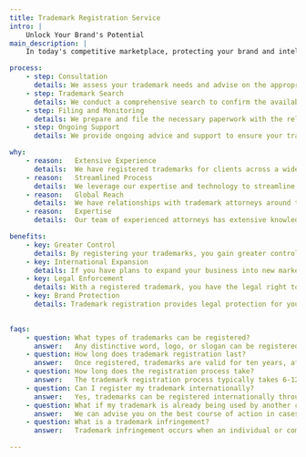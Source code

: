 ```yaml
---
title: Trademark Registration Service
intro: |
    Unlock Your Brand's Potential
main_description: |
    In today's competitive marketplace, protecting your brand and intellectual property is critical. Our trademark registration service helps you secure your trademarks, prevent infringement, and establish your brand's reputation and credibility.

process:
    - step: Consultation
      details: We assess your trademark needs and advise on the appropriate registration strategy
    - step: Trademark Search
      details: We conduct a comprehensive search to confirm the availability of your trademark for registration.
    - step: Filing and Monitoring
      details: We prepare and file the necessary paperwork with the relevant authorities, and monitor the registration process to ensure its success.
    - step: Ongoing Support
      details: We provide ongoing advice and support to ensure your trademarks are effectively registered and protected.

why:
    - reason:   Extensive Experience
      details:  We have registered trademarks for clients across a wide range of industries, from small start-ups to established corporations
    - reason:   Streamlined Process
      details:  We leverage our expertise and technology to streamline the trademark registration process, minimizing delays and reducing costs.
    - reason:   Global Reach
      details:  We have relationships with trademark attorneys around the world, allowing us to assist with trademark registration in multiple jurisdictions.
    - reason:   Expertise
      details:  Our team of experienced attorneys has extensive knowledge of trademark law and the registration process, ensuring your trademarks are properly protected.

benefits:
    - key: Greater Control
      details: By registering your trademarks, you gain greater control over how your brand is used and represented in the marketplace, helping to maintain brand consistency and quality.
    - key: International Expansion
      details: If you have plans to expand your business into new markets, trademark registration can provide valuable protection and establish your brand presence in those markets.
    - key: Legal Enforcement
      details: With a registered trademark, you have the legal right to pursue legal action against those who infringe upon your trademark, deterring potential infringers and protecting your brand's reputation.
    - key: Brand Protection
      details: Trademark registration provides legal protection for your brand, giving you the exclusive right to use your trademarks and preventing others from using them without permission.

    
faqs:
    - question: What types of trademarks can be registered?
      answer:   Any distinctive word, logo, or slogan can be registered as a trademark.
    - question: How long does trademark registration last?
      answer:   Once registered, trademarks are valid for ten years, after which they can be renewed for additional periods of ten years each.
    - question: How long does the registration process take?
      answer:   The trademark registration process typically takes 6-12 months, depending on the complexity of the application and the responsiveness of the authorities.
    - question: Can I register my trademark internationally?
      answer:   Yes, trademarks can be registered internationally through the Madrid System, an international trademark registration system administered by the World Intellectual Property Organization (WIPO).
    - question: What if my trademark is already being used by another company?
      answer:   We can advise you on the best course of action in cases of potential trademark conflicts. Options may include modifying your trademark to avoid confusion or pursuing legal action against the infringing party.
    - question: What is a trademark infringement?
      answer:   Trademark infringement occurs when an individual or company uses a trademark that is confusingly similar to your trademark without permission. This can include using a similar trademark for similar goods or services, using your trademark in a way that dilutes its distinctiveness, or engaging in other activities that may mislead consumers.

---
```

